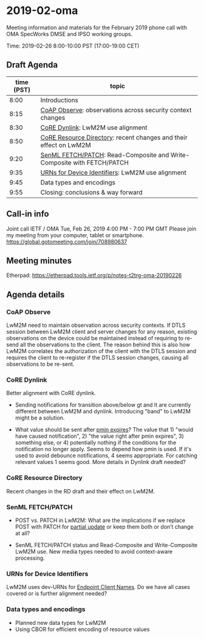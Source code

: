 # 2019-02-oma

Meeting information and materials for the February 2019 phone call with OMA SpecWorks DMSE and IPSO working groups.

Time: 2019-02-26 8:00-10:00 PST (17:00-19:00 CET)

## Draft Agenda

| time (PST) |  topic |
|------------|--------|
| 8:00 | Introductions |
| 8:15 | [CoAP Observe](https://tools.ietf.org/html/rfc7641): observations across security context changes |
| 8:30 | [CoRE Dynlink](https://tools.ietf.org/html/draft-ietf-core-dynlink-07): LwM2M use alignment |
| 8:50 | [CoRE Resource Directory](https://tools.ietf.org/html/draft-ietf-core-resource-directory-19): recent changes and their effect on LwM2M |
| 9:20 | [SenML FETCH/PATCH](https://tools.ietf.org/html/draft-ietf-core-senml-etch-00): Read-Composite and Write-Composite with FETCH/PATCH | 
| 9:35 | [URNs for Device Identifiers](https://tools.ietf.org/html/draft-ietf-core-dev-urn-03): LwM2M use alignment |
| 9:45 | Data types and encodings |
| 9:55 | Closing: conclusions & way forward |
 
## Call-in info

Joint call IETF / OMA 
Tue, Feb 26, 2019 4:00 PM - 7:00 PM GMT 
Please join my meeting from your computer, tablet or smartphone. 
https://global.gotomeeting.com/join/708980637 

## Meeting minutes

Etherpad: https://etherpad.tools.ietf.org/p/notes-t2trg-oma-20190226

## Agenda details 

### CoAP Observe
 
LwM2M need to maintain observation across security contexts. If DTLS session between LwM2M client and server changes for any reason, existing observations on the device could be maintained instead of requiring to re-send all the observations to the client. The reason behind this is also how LwM2M correlates the authorization of the client with the DTLS session and requires the client to re-register if the DTLS session changes, causing all observations to be re-sent.

### CoRE Dynlink

Better alignment with CoRE dynlink.
 
* Sending notifications for transition above/below gt and lt are currently different between LwM2M and dynlink. Introducing "band" to LwM2M might be a solution.

* What value should be sent after [pmin expires](http://www.openmobilealliance.org/release/LightweightM2M/V1_1-20180612-C/OMA-TS-LightweightM2M_Core-V1_1-20180612-C.html#5-1-2-0-512-Attributes-Classification)? The value that 1) "would have caused notification", 2) "the value right after pmin expires", 3) something else, or 4) potentially nothing if the conditions for the notification no longer apply. Seems to depend how pmin is used. If it's used to avoid debounce notifications, 4 seems appropriate. For catching relevant values 1 seems good. More details in Dynlink draft needed?

### CoRE Resource Directory

Recent changes in the RD draft and their effect on LwM2M.
 
### SenML FETCH/PATCH

* POST vs. PATCH in LwM2M: What are the implications if we replace POST with PATCH for [partial update](http://www.openmobilealliance.org/release/LightweightM2M/V1_1-20180612-C/OMA-TS-LightweightM2M_Core-V1_1-20180612-C.html#6-3-3-0-633-Write) or keep them both or don’t change at all?

* SenML FETCH/PATCH status and Read-Composite and Write-Composite LwM2M use. New media types needed to avoid context-aware processing.

### URNs for Device Identifiers

LwM2M uses dev-URNs for [Endpoint Client Names](http://www.openmobilealliance.org/release/LightweightM2M/V1_1-20180612-C/OMA-TS-LightweightM2M_Core-V1_1-20180612-C.html#7-3-1-0-731-Endpoint-Client-Name). Do we have all cases covered or is further alignment needed?

### Data types and encodings

* Planned new data types for LwM2M
* Using CBOR for efficient encoding of resource values
